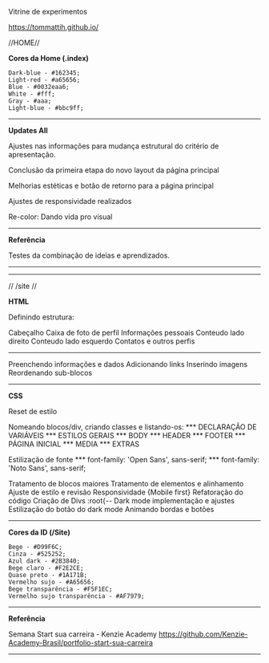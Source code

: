 Vitrine de experimentos

https://tommattih.github.io/

//HOME//

**Cores da Home (.index)**

    Dark-blue - #162345;
    Light-red - #a65656;
    Blue - #0032eaa6;
    White - #fff;
    Gray - #aaa;
    Light-blue - #bbc9ff;

-----------------------------------------

**Updates All**

Ajustes nas informações para mudança estrutural do critério de apresentação.

Conclusão da primeira etapa do novo layout da página principal

Melhorias estéticas e botão de retorno para a página principal

Ajustes de responsividade realizados

Re-color: Dando vida pro visual

-----------------------------------------

**Referência**

Testes da combinação de ideias e aprendizados.

-----------------------------------------
-----------------------------------------

// /site //


**HTML**

Definindo estrutura:

Cabeçalho
Caixa de foto de perfil
Informações pessoais
Conteudo lado direito
Conteudo lado esquerdo
Contatos e outros perfis

-----------------------------------------

Preenchendo informações e dados
Adicionando links
Inserindo imagens
Reordenando sub-blocos

-----------------------------------------

**CSS**

Reset de estilo

Nomeando blocos/div, criando classes e listando-os:
*** DECLARAÇÃO DE VARIÁVEIS
*** ESTILOS GERAIS
*** BODY
*** HEADER
*** FOOTER
*** PÁGINA INICIAL
*** MEDIA
*** EXTRAS

Estilização de fonte
*** font-family: 'Open Sans', sans-serif;
*** font-family: 'Noto Sans', sans-serif;

Tratamento de blocos maiores
Tratamento de elementos e alinhamento
Ajuste de estilo e revisão
Responsividade {Mobile first}
Refatoração do código
Criação de Divs :root{--
Dark mode implementação e ajustes
Estilização do botão do dark mode
Animando bordas e botões

-----------------------------------------

**Cores da ID (/Site)**

    Bege - #D99F6C;
    Cinza - #525252;
    Azul dark - #2B3840;
    Bege claro - #F2E2CE;
    Quase preto - #1A171B;
    Vermelho sujo - #A65656;
    Bege transparência - #F5F1EC;
    Vermelho sujo transparência - #AF7979;

-----------------------------------------

**Referência**

Semana Start sua carreira - Kenzie Academy
https://github.com/Kenzie-Academy-Brasil/portfolio-start-sua-carreira

-----------------------------------------
